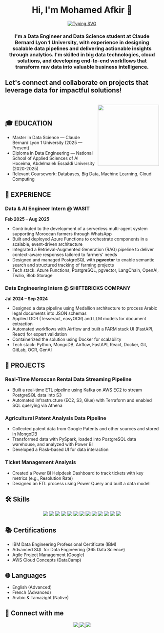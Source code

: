 <h1 align="center">Hi, I'm Mohamed Afkir 👋</h1>
<p align="center">
  <a href="https://readme-typing-svg.herokuapp.com?font=Vujahday+Script&color=%23876CF7&size=35&height=60&lines=Welcome+to+Mohamed's+Github+!">
    <img src="https://readme-typing-svg.herokuapp.com?font=Vujahday+Script&color=%23876CF7&size=35&height=60&lines=Welcome+to+Mohamed's+Github+!" alt="Typing SVG" />
  </a>
</p>

<h3 align="center">
I'm a Data Engineer and Data Science student at Claude Bernard Lyon 1 University, with experience in designing scalable data pipelines and delivering actionable insights through analytics. I'm skilled in big data technologies, cloud solutions, and developing end-to-end workflows that transform raw data into valuable business intelligence.
</h3>

<h2> Let's connect and collaborate on projects that leverage data for impactful solutions! </h2>
<br>
<img align="right" src="https://user-images.githubusercontent.com/63050133/156676671-d5b2e362-97d4-4404-9447-dd71ddfea82f.gif" width = 200px/>
<br>

## 🎓 EDUCATION

- Master in Data Science — Claude Bernard Lyon 1 University (2025 — Present)  
- Diploma in Data Engineering — National School of Applied Sciences of Al Hoceima, Abdelmalek Essaâdi University (2020-2025)  
- Relevant Coursework: Databases, Big Data, Machine Learning, Cloud Computing

## 💼 EXPERIENCE

### Data & AI Engineer Intern @ WASIT
**Feb 2025 – Aug 2025**  
- Contributed to the development of a serverless multi-agent system supporting Moroccan farmers through WhatsApp  
- Built and deployed Azure Functions to orchestrate components in a scalable, event-driven architecture  
- Integrated a Retrieval-Augmented Generation (RAG) pipeline to deliver context-aware responses tailored to farmers' needs  
- Designed and managed PostgreSQL with **pgvector** to enable semantic search and structured tracking of farming projects  
- Tech stack: Azure Functions, PostgreSQL, pgvector, LangChain, OpenAI, Twilio, Blob Storage  

### Data Engineering Intern @ SHIFTBRICKS COMPANY
**Jul 2024 – Sep 2024**  
- Designed a data pipeline using Medallion architecture to process Arabic legal documents into JSON schemas  
- Applied OCR (Tesseract, easyOCR) and LLM models for document extraction  
- Automated workflows with Airflow and built a FARM stack UI (FastAPI, React) for expert validation  
- Containerized the solution using Docker for scalability  
- Tech stack: Python, MongoDB, Airflow, FastAPI, React, Docker, Git, GitLab, OCR, GenAI  

## 🚀 PROJECTS

### Real-Time Moroccan Rental Data Streaming Pipeline
- Built a real-time ETL pipeline using Kafka on AWS EC2 to stream PostgreSQL data into S3  
- Automated infrastructure (EC2, S3, Glue) with Terraform and enabled SQL querying via Athena  

### Agricultural Patent Analysis Data Pipeline
- Collected patent data from Google Patents and other sources and stored in MongoDB  
- Transformed data with PySpark, loaded into PostgreSQL data warehouse, and analyzed with Power BI  
- Developed a Flask-based UI for data interaction  

### Ticket Management Analysis
- Created a Power BI Helpdesk Dashboard to track tickets with key metrics (e.g., Resolution Rate)  
- Designed an ETL process using Power Query and built a data model  

## 🛠 Skills
<p align="center">  
  <img src="https://img.shields.io/badge/Python-3776AB?style=for-the-badge&logo=python&logoColor=white"/>
  <img src="https://img.shields.io/badge/Spark-E25A1C?style=for-the-badge&logo=apachespark&logoColor=white"/>
  <img src="https://img.shields.io/badge/MongoDB-47A248?style=for-the-badge&logo=mongodb&logoColor=white"/>
  <img src="https://img.shields.io/badge/Airflow-017CEE?style=for-the-badge&logo=apacheairflow&logoColor=white"/>
  <img src="https://img.shields.io/badge/Power BI-F2C811?style=for-the-badge&logo=powerbi&logoColor=black"/>
  <img src="https://img.shields.io/badge/MySQL-005C84?style=for-the-badge&logo=mysql&logoColor=white"/>
  <img src="https://img.shields.io/badge/Hadoop-66CCFF?style=for-the-badge&logo=apachehadoop&logoColor=black"/>
  <img src="https://img.shields.io/badge/AWS-232F3E?style=for-the-badge&logo=amazonaws&logoColor=white"/>
  <img src="https://img.shields.io/badge/Kafka-231F20?style=for-the-badge&logo=apachekafka&logoColor=white"/>
  <img src="https://img.shields.io/badge/PostgreSQL-336791?style=for-the-badge&logo=postgresql&logoColor=white"/>
  <img src="https://img.shields.io/badge/Docker-2496ED?style=for-the-badge&logo=docker&logoColor=white"/>
  <img src="https://img.shields.io/badge/FastAPI-009688?style=for-the-badge&logo=fastapi&logoColor=white"/>
  <img src="https://img.shields.io/badge/Azure-0078D4?style=for-the-badge&logo=microsoftazure&logoColor=white"/>
</p>

## 📚 Certifications
- IBM Data Engineering Professional Certificate (IBM)  
- Advanced SQL for Data Engineering (365 Data Science)  
- Agile Project Management (Google)  
- AWS Cloud Concepts (DataCamp)  

## 🌐 Languages
- English (Advanced)  
- French (Advanced)  
- Arabic & Tamazight (Native)  

## 📩 Connect with me
<p align="center">
  <a href="mailto:mohamedafkir078@gmail.com" title="Gmail">
    <img src="https://img.shields.io/badge/gmail-%23F05033.svg?style=for-the-badge&logo=gmail&logoColor=white"/>
  </a>
  <a href="https://www.linkedin.com/in/mohamed-afkir-1bbb9729a/" title="LinkedIn">
    <img src="https://img.shields.io/badge/linkedin-%230077B5.svg?style=for-the-badge&logo=linkedin&logoColor=white"/>
  </a>
  <a href="https://afkirmohamed.netlify.app/" title="Portfolio">
    <img src="https://img.shields.io/badge/Portfolio-%23000000.svg?style=for-the-badge&logo=firefox&logoColor=#FF7139"/>
  </a>
</p>
